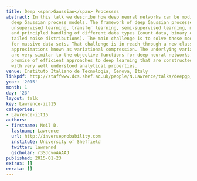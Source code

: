 ```yaml
---
title: Deep <span>Gaussian</span> Processes
abstract: In this talk we describe how deep neural networks can be modified to produce
  deep Gaussian process models. The framework of deep Gaussian processes allow for
  unsupervised learning, transfer learning, semi-supervised learning, multi-task learning
  and principled handling of different data types (count data, binary data, heavy
  tailed noise distributions). The main challenge is to solve these models efficiently
  for massive data sets. That challenge is in reach through a new class of variational
  approximations known as variational compression. The underlying variational bounds
  are very similar to the objective functions for deep neural networks, giving the
  promise of efficient approaches to deep learning that are constructed from components
  with very well understood analytical properties.
venue: Instituto Italiano de Tecnologia, Genova, Italy
linkpdf: http://staffwww.dcs.shef.ac.uk/people/N.Lawrence/talks/deepgp_iit15.pdf
year: '2015'
month: 1
day: '23'
layout: talk
key: Lawrence-iit15
categories:
- Lawrence-iit15
authors:
- firstname: Neil D.
  lastname: Lawrence
  url: http://inverseprobability.com
  institute: University of Sheffield
  twitter: lawrennd
  gscholar: r3SJcvoAAAAJ
published: 2015-01-23
extras: []
errata: []
---
```

